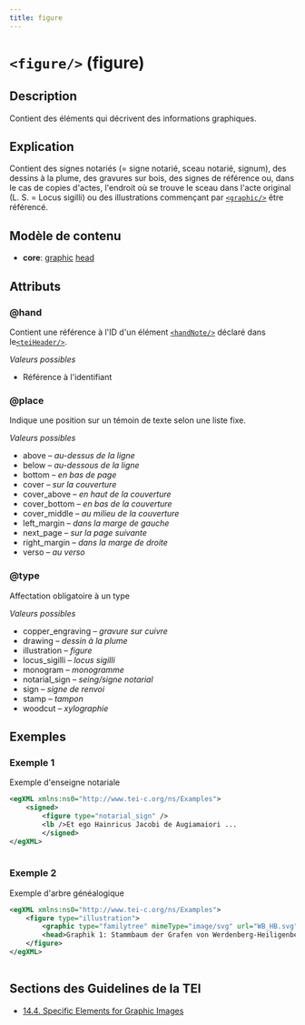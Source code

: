 ```yaml
---
title: figure
---
```




# `<figure/>` (figure)

## Description

Contient des éléments qui décrivent des informations graphiques.

## Explication

Contient des signes notariés (= signe notarié, sceau notarié, signum), des dessins à la plume, des gravures sur bois, des signes de référence ou, dans le cas de copies d'actes, l'endroit où se trouve le sceau dans l'acte original (L. S. = Locus sigilli) ou des illustrations commençant par [`<graphic/>`](graphic.md)  être référencé.

## Modèle de contenu

- **core**: [graphic](graphic.md) [head](head.md)

## Attributs

### @hand

Contient une référence à l'ID d'un élément [`<handNote/>`](handNote.md)  déclaré dans le[`<teiHeader/>`](teiHeader.md).

*Valeurs possibles*

- Référence à l'identifiant

### @place

Indique une position sur un témoin de texte selon une liste fixe. 

*Valeurs possibles*

- above – *au-dessus de la ligne*
- below – *au-dessous de la ligne*
- bottom – *en bas de page*
- cover – *sur la couverture*
- cover_above – *en haut de la couverture*
- cover_bottom – *en bas de la couverture*
- cover_middle – *au milieu de la couverture*
- left_margin – *dans la marge de gauche*
- next_page – *sur la page suivante*
- right_margin – *dans la marge de droite*
- verso – *au verso*

### @type

Affectation obligatoire à un type

*Valeurs possibles*

- copper_engraving – *gravure sur cuivre*
- drawing – *dessin à la plume*
- illustration – *figure*
- locus_sigilli – *locus sigilli*
- monogram – *monogramme*
- notarial_sign – *seing/signe notarial*
- sign – *signe de renvoi*
- stamp – *tampon*
- woodcut – *xylographie*

## Exemples

### Exemple 1

Exemple d'enseigne notariale

```xml
<egXML xmlns:ns0="http://www.tei-c.org/ns/Examples">
    <signed>
        <figure type="notarial_sign" />
        <lb />Et ego Hainricus Jacobi de Augiamaiori ...
        </signed>
</egXML>
               
```

### Exemple 2

Exemple d'arbre généalogique

```xml
<egXML xmlns:ns0="http://www.tei-c.org/ns/Examples">
    <figure type="illustration">
        <graphic type="familytree" mimeType="image/svg" url="WB_HB.svg" />
        <head>Graphik 1: Stammbaum der Grafen von Werdenberg-Heiligenberg</head>
    </figure>
</egXML>
               
```

## Sections des Guidelines de la TEI

- [14.4. Specific Elements for Graphic Images](https://www.tei-c.org/release/doc/tei-p5-doc/en/html/FT.html#FTGRA)
